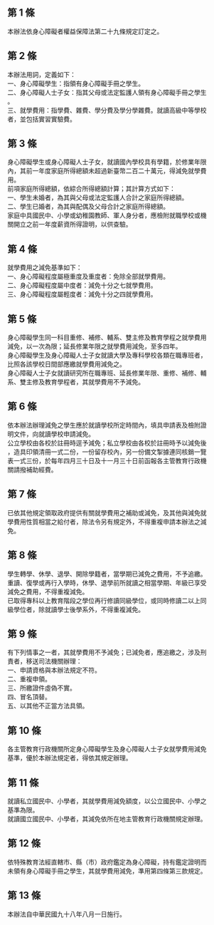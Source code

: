 第 1 條
-------
本辦法依身心障礙者權益保障法第二十九條規定訂定之。

第 2 條
-------
本辦法用詞，定義如下：  
一、身心障礙學生：指領有身心障礙手冊之學生。  
二、身心障礙人士子女：指其父母或法定監護人領有身心障礙手冊之學生  
    。  
三、就學費用：指學費、雜費、學分費及學分學雜費。就讀高級中等學校  
    者，並包括實習實驗費。

第 3 條
-------
身心障礙學生或身心障礙人士子女，就讀國內學校具有學籍，於修業年限  
內，其前一年度家庭所得總額未超過新臺幣二百二十萬元，得減免就學費  
用。  
前項家庭所得總額，依綜合所得總額計算；其計算方式如下：  
一、學生未婚者，為其與父母或法定監護人合計之家庭所得總額。  
二、學生已婚者，為其與配偶及父母合計之家庭所得總額。  
家庭中具國民中、小學或幼稚園教師、軍人身分者，應檢附就職學校或機  
關開立之前一年度薪資所得證明，以供查驗。

第 4 條
-------
就學費用之減免基準如下：  
一、身心障礙程度屬極重度及重度者：免除全部就學費用。  
二、身心障礙程度屬中度者：減免十分之七就學費用。  
三、身心障礙程度屬輕度者：減免十分之四就學費用。

第 5 條
-------
身心障礙學生同一科目重修、補修、輔系、雙主修及教育學程之就學費用  
減免，以一次為限；延長修業年限之就學費用減免，至多四年。  
身心障礙學生及身心障礙人士子女就讀大學及專科學校各類在職專班者，  
比照各該學校日間部應繳就學費用減免之。  
身心障礙人士子女就讀研究所在職專班、延長修業年限、重修、補修、輔  
系、雙主修及教育學程者，其就學費用不予減免。

第 6 條
-------
依本辦法辦理減免之學生應於就讀學校所定時間內，填具申請表及檢附證  
明文件，向就讀學校申請減免。  
公立學校由各校於註冊時逕予減免；私立學校由各校於註冊時予以減免後  
，造具印領清冊一式二份，一份留存校內，另一份備文掣據連同核銷一覽  
表一式三份，於每年四月三十日及十一月三十日前函報各主管教育行政機  
關請撥補助經費。

第 7 條
-------
已依其他規定領取政府提供有關就學費用之補助或減免，及其他與減免就  
學費用性質相當之給付者，除法令另有規定外，不得重複申請本辦法之減  
免。

第 8 條
-------
學生轉學、休學、退學、開除學籍者，當學期已減免之費用，不予追繳。  
重讀、復學或再行入學時，休學、退學前所就讀之相當學期、年級已享受  
減免之費用，不得重複減免。  
已取得專科以上教育階段之學位再行修讀同級學位，或同時修讀二以上同  
級學位者，除就讀學士後學系外，不得重複減免。

第 9 條
-------
有下列情事之一者，其就學費用不予減免；已減免者，應追繳之，涉及刑  
責者，移送司法機關辦理：  
一、申請資格與本辦法規定不符。  
二、重複申領。  
三、所繳證件虛偽不實。  
四、冒名頂替。  
五、以其他不正當方法具領。

第 10 條
--------
各主管教育行政機關所定身心障礙學生及身心障礙人士子女就學費用減免  
基準，優於本辦法規定者，得依其規定辦理。

第 11 條
--------
就讀私立國民中、小學者，其就學費用減免額度，以公立國民中、小學之  
基準為限。  
就讀國立國民中、小學者，其減免依所在地主管教育行政機關規定辦理。

第 12 條
--------
依特殊教育法經直轄市、縣（市）政府鑑定為身心障礙，持有鑑定證明而  
未領有身心障礙手冊之學生，其就學費用減免，準用第四條第三款規定。

第 13 條
--------
本辦法自中華民國九十八年八月一日施行。

